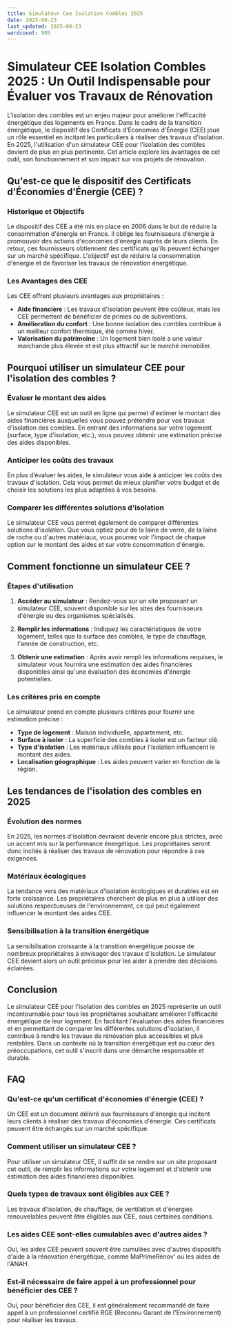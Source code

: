 ```yaml
---
title: Simulateur Cee Isolation Combles 2025
date: 2025-08-23
last_updated: 2025-08-23
wordcount: 905
---
```


# Simulateur CEE Isolation Combles 2025 : Un Outil Indispensable pour Évaluer vos Travaux de Rénovation

L'isolation des combles est un enjeu majeur pour améliorer l'efficacité énergétique des logements en France. Dans le cadre de la transition énergétique, le dispositif des Certificats d'Économies d'Énergie (CEE) joue un rôle essentiel en incitant les particuliers à réaliser des travaux d'isolation. En 2025, l'utilisation d'un simulateur CEE pour l'isolation des combles devient de plus en plus pertinente. Cet article explore les avantages de cet outil, son fonctionnement et son impact sur vos projets de rénovation.

## Qu'est-ce que le dispositif des Certificats d'Économies d'Énergie (CEE) ?

### Historique et Objectifs

Le dispositif des CEE a été mis en place en 2006 dans le but de réduire la consommation d'énergie en France. Il oblige les fournisseurs d'énergie à promouvoir des actions d'économies d'énergie auprès de leurs clients. En retour, ces fournisseurs obtiennent des certificats qu'ils peuvent échanger sur un marché spécifique. L'objectif est de réduire la consommation d'énergie et de favoriser les travaux de rénovation énergétique.

### Les Avantages des CEE

Les CEE offrent plusieurs avantages aux propriétaires :

- **Aide financière** : Les travaux d'isolation peuvent être coûteux, mais les CEE permettent de bénéficier de primes ou de subventions.
- **Amélioration du confort** : Une bonne isolation des combles contribue à un meilleur confort thermique, été comme hiver.
- **Valorisation du patrimoine** : Un logement bien isolé a une valeur marchande plus élevée et est plus attractif sur le marché immobilier.

## Pourquoi utiliser un simulateur CEE pour l'isolation des combles ?

### Évaluer le montant des aides

Le simulateur CEE est un outil en ligne qui permet d'estimer le montant des aides financières auxquelles vous pouvez prétendre pour vos travaux d'isolation des combles. En entrant des informations sur votre logement (surface, type d'isolation, etc.), vous pouvez obtenir une estimation précise des aides disponibles.

### Anticiper les coûts des travaux

En plus d’évaluer les aides, le simulateur vous aide à anticiper les coûts des travaux d'isolation. Cela vous permet de mieux planifier votre budget et de choisir les solutions les plus adaptées à vos besoins.

### Comparer les différentes solutions d'isolation

Le simulateur CEE vous permet également de comparer différentes solutions d'isolation. Que vous optiez pour de la laine de verre, de la laine de roche ou d'autres matériaux, vous pourrez voir l'impact de chaque option sur le montant des aides et sur votre consommation d'énergie.

## Comment fonctionne un simulateur CEE ?

### Étapes d'utilisation

1. **Accéder au simulateur** : Rendez-vous sur un site proposant un simulateur CEE, souvent disponible sur les sites des fournisseurs d'énergie ou des organismes spécialisés.
   
2. **Remplir les informations** : Indiquez les caractéristiques de votre logement, telles que la surface des combles, le type de chauffage, l'année de construction, etc.

3. **Obtenir une estimation** : Après avoir rempli les informations requises, le simulateur vous fournira une estimation des aides financières disponibles ainsi qu'une évaluation des économies d'énergie potentielles.

### Les critères pris en compte

Le simulateur prend en compte plusieurs critères pour fournir une estimation précise :

- **Type de logement** : Maison individuelle, appartement, etc.
- **Surface à isoler** : La superficie des combles à isoler est un facteur clé.
- **Type d'isolation** : Les matériaux utilisés pour l'isolation influencent le montant des aides.
- **Localisation géographique** : Les aides peuvent varier en fonction de la région.

## Les tendances de l'isolation des combles en 2025

### Évolution des normes

En 2025, les normes d'isolation devraient devenir encore plus strictes, avec un accent mis sur la performance énergétique. Les propriétaires seront donc incités à réaliser des travaux de rénovation pour répondre à ces exigences.

### Matériaux écologiques

La tendance vers des matériaux d'isolation écologiques et durables est en forte croissance. Les propriétaires cherchent de plus en plus à utiliser des solutions respectueuses de l'environnement, ce qui peut également influencer le montant des aides CEE.

### Sensibilisation à la transition énergétique

La sensibilisation croissante à la transition énergétique pousse de nombreux propriétaires à envisager des travaux d'isolation. Le simulateur CEE devient alors un outil précieux pour les aider à prendre des décisions éclairées.

## Conclusion

Le simulateur CEE pour l'isolation des combles en 2025 représente un outil incontournable pour tous les propriétaires souhaitant améliorer l'efficacité énergétique de leur logement. En facilitant l'évaluation des aides financières et en permettant de comparer les différentes solutions d'isolation, il contribue à rendre les travaux de rénovation plus accessibles et plus rentables. Dans un contexte où la transition énergétique est au cœur des préoccupations, cet outil s'inscrit dans une démarche responsable et durable.

## FAQ

### Qu'est-ce qu'un certificat d'économies d'énergie (CEE) ?

Un CEE est un document délivré aux fournisseurs d'énergie qui incitent leurs clients à réaliser des travaux d'économies d'énergie. Ces certificats peuvent être échangés sur un marché spécifique.

### Comment utiliser un simulateur CEE ?

Pour utiliser un simulateur CEE, il suffit de se rendre sur un site proposant cet outil, de remplir les informations sur votre logement et d'obtenir une estimation des aides financières disponibles.

### Quels types de travaux sont éligibles aux CEE ?

Les travaux d'isolation, de chauffage, de ventilation et d'énergies renouvelables peuvent être éligibles aux CEE, sous certaines conditions.

### Les aides CEE sont-elles cumulables avec d'autres aides ?

Oui, les aides CEE peuvent souvent être cumulées avec d'autres dispositifs d'aide à la rénovation énergétique, comme MaPrimeRénov' ou les aides de l'ANAH.

### Est-il nécessaire de faire appel à un professionnel pour bénéficier des CEE ?

Oui, pour bénéficier des CEE, il est généralement recommandé de faire appel à un professionnel certifié RGE (Reconnu Garant de l'Environnement) pour réaliser les travaux.